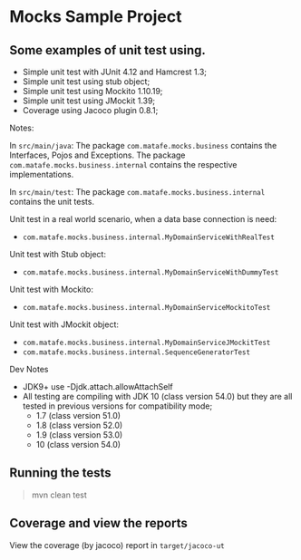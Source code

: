 # Mocks Sample Project

## Some examples of unit test using.

- Simple unit test with JUnit 4.12 and Hamcrest 1.3;
- Simple unit test using stub object;
- Simple unit test using Mockito 1.10.19;
- Simple unit test using JMockit 1.39;
- Coverage using Jacoco plugin 0.8.1;

Notes:

In `src/main/java`:
The package `com.matafe.mocks.business` contains the Interfaces, Pojos and Exceptions.
The package `com.matafe.mocks.business.internal` contains the respective implementations.

In `src/main/test`:
The package `com.matafe.mocks.business.internal` contains the unit tests.

Unit test in a real world scenario, when a data base connection is need:
- `com.matafe.mocks.business.internal.MyDomainServiceWithRealTest`

Unit test with Stub object:
- `com.matafe.mocks.business.internal.MyDomainServiceWithDummyTest`

Unit test with Mockito:
- `com.matafe.mocks.business.internal.MyDomainServiceMockitoTest`

Unit test with JMockit object:
- `com.matafe.mocks.business.internal.MyDomainServiceJMockitTest`
- `com.matafe.mocks.business.internal.SequenceGeneratorTest`

Dev Notes
- JDK9+ use -Djdk.attach.allowAttachSelf
- All testing are compiling with JDK 10 (class version 54.0) but they are all tested in previous versions for compatibility mode;
    - 1.7 (class version 51.0)
    - 1.8 (class version 52.0)
    - 1.9 (class version 53.0)
    - 10  (class version 54.0)

## Running the tests

> mvn clean test

## Coverage and view the reports

View the coverage (by jacoco) report in `target/jacoco-ut`


